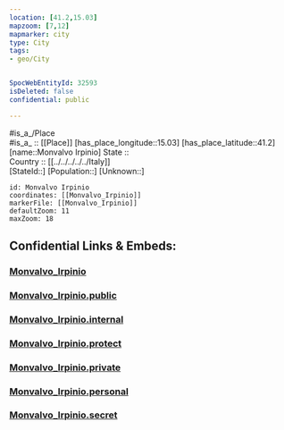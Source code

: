 ```yaml
---
location: [41.2,15.03] 
mapzoom: [7,12] 
mapmarker: city 
type: City
tags:
- geo/City


SpocWebEntityId: 32593
isDeleted: false
confidential: public

---
```

#is_a_/Place  
#is_a_ :: [[Place]] 
[has_place_longitude::15.03] 
[has_place_latitude::41.2] 
[name::Monvalvo Irpinio] 
State ::  
Country :: [[../../../../../Italy]]  
[StateId::] 
[Population::] 
[Unknown::] 


```leaflet
id: Monvalvo Irpinio
coordinates: [[Monvalvo_Irpinio]] 
markerFile: [[Monvalvo_Irpinio]] 
defaultZoom: 11 
maxZoom: 18
```


## Confidential Links & Embeds: 

### [Monvalvo_Irpinio](/_Standards/Earth/Continent/Europe/Europe~South/Italy/regions~Italy/Campania/Avellino.Province/City/Monvalvo_Irpinio.md) 

### [Monvalvo_Irpinio.public](/_public/Earth/Continent/Europe/Europe~South/Italy/regions~Italy/Campania/Avellino.Province/City/Monvalvo_Irpinio.public.md) 

### [Monvalvo_Irpinio.internal](/_internal/Earth/Continent/Europe/Europe~South/Italy/regions~Italy/Campania/Avellino.Province/City/Monvalvo_Irpinio.internal.md) 

### [Monvalvo_Irpinio.protect](/_protect/Earth/Continent/Europe/Europe~South/Italy/regions~Italy/Campania/Avellino.Province/City/Monvalvo_Irpinio.protect.md) 

### [Monvalvo_Irpinio.private](/_private/Earth/Continent/Europe/Europe~South/Italy/regions~Italy/Campania/Avellino.Province/City/Monvalvo_Irpinio.private.md) 

### [Monvalvo_Irpinio.personal](/_personal/Earth/Continent/Europe/Europe~South/Italy/regions~Italy/Campania/Avellino.Province/City/Monvalvo_Irpinio.personal.md) 

### [Monvalvo_Irpinio.secret](/_secret/Earth/Continent/Europe/Europe~South/Italy/regions~Italy/Campania/Avellino.Province/City/Monvalvo_Irpinio.secret.md)

